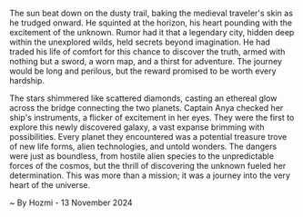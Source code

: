 
The sun beat down on the dusty trail, baking the medieval traveler's skin as he trudged onward. He squinted at the horizon, his heart pounding with the excitement of the unknown. Rumor had it that a legendary city, hidden deep within the unexplored wilds, held secrets beyond imagination. He had traded his life of comfort for this chance to discover the truth, armed with nothing but a sword, a worn map, and a thirst for adventure. The journey would be long and perilous, but the reward promised to be worth every hardship.

The stars shimmered like scattered diamonds, casting an ethereal glow across the bridge connecting the two planets. Captain Anya checked her ship's instruments, a flicker of excitement in her eyes. They were the first to explore this newly discovered galaxy, a vast expanse brimming with possibilities. Every planet they encountered was a potential treasure trove of new life forms, alien technologies, and untold wonders. The dangers were just as boundless, from hostile alien species to the unpredictable forces of the cosmos, but the thrill of discovering the unknown fueled her determination. This was more than a mission; it was a journey into the very heart of the universe. 

~ By Hozmi - 13 November 2024
